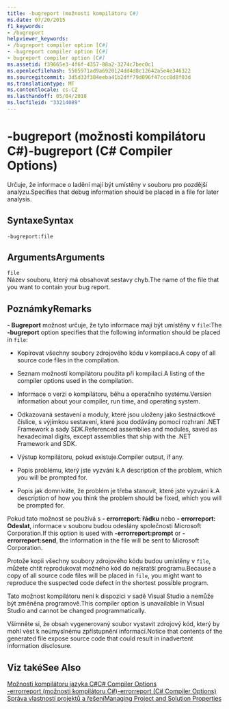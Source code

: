 ```yaml
---
title: -bugreport (možnosti kompilátoru C#)
ms.date: 07/20/2015
f1_keywords:
- /bugreport
helpviewer_keywords:
- /bugreport compiler option [C#]
- -bugreport compiler option [C#]
- bugreport compiler option [C#]
ms.assetid: f39665e3-4f6f-4357-88a2-3274c7bec0c1
ms.openlocfilehash: 5505971ad9a6920124dd4d8c12642a5e4e346322
ms.sourcegitcommit: 3d5d33f384eeba41b2dff79d096f47ccc8d8f03d
ms.translationtype: MT
ms.contentlocale: cs-CZ
ms.lasthandoff: 05/04/2018
ms.locfileid: "33214089"
---
```

# <a name="-bugreport-c-compiler-options"></a><span data-ttu-id="b28a5-102">-bugreport (možnosti kompilátoru C#)</span><span class="sxs-lookup"><span data-stu-id="b28a5-102">-bugreport (C# Compiler Options)</span></span>
<span data-ttu-id="b28a5-103">Určuje, že informace o ladění mají být umístěny v souboru pro pozdější analýzu.</span><span class="sxs-lookup"><span data-stu-id="b28a5-103">Specifies that debug information should be placed in a file for later analysis.</span></span>  
  
## <a name="syntax"></a><span data-ttu-id="b28a5-104">Syntaxe</span><span class="sxs-lookup"><span data-stu-id="b28a5-104">Syntax</span></span>  
  
```console  
-bugreport:file  
```  
  
## <a name="arguments"></a><span data-ttu-id="b28a5-105">Arguments</span><span class="sxs-lookup"><span data-stu-id="b28a5-105">Arguments</span></span>  
 `file`  
 <span data-ttu-id="b28a5-106">Název souboru, který má obsahovat sestavy chyb.</span><span class="sxs-lookup"><span data-stu-id="b28a5-106">The name of the file that you want to contain your bug report.</span></span>  
  
## <a name="remarks"></a><span data-ttu-id="b28a5-107">Poznámky</span><span class="sxs-lookup"><span data-stu-id="b28a5-107">Remarks</span></span>  
 <span data-ttu-id="b28a5-108">**- Bugreport** možnost určuje, že tyto informace mají být umístěny v `file`:</span><span class="sxs-lookup"><span data-stu-id="b28a5-108">The **-bugreport** option specifies that the following information should be placed in `file`:</span></span>  
  
-   <span data-ttu-id="b28a5-109">Kopírovat všechny soubory zdrojového kódu v kompilace.</span><span class="sxs-lookup"><span data-stu-id="b28a5-109">A copy of all source code files in the compilation.</span></span>  
  
-   <span data-ttu-id="b28a5-110">Seznam možností kompilátoru použita při kompilaci.</span><span class="sxs-lookup"><span data-stu-id="b28a5-110">A listing of the compiler options used in the compilation.</span></span>  
  
-   <span data-ttu-id="b28a5-111">Informace o verzi o kompilátoru, běhu a operačního systému.</span><span class="sxs-lookup"><span data-stu-id="b28a5-111">Version information about your compiler, run time, and operating system.</span></span>  
  
-   <span data-ttu-id="b28a5-112">Odkazovaná sestavení a moduly, které jsou uloženy jako šestnáctkové číslice, s výjimkou sestavení, které jsou dodávány pomocí rozhraní .NET Framework a sady SDK.</span><span class="sxs-lookup"><span data-stu-id="b28a5-112">Referenced assemblies and modules, saved as hexadecimal digits, except assemblies that ship with the .NET Framework and SDK.</span></span>  
  
-   <span data-ttu-id="b28a5-113">Výstup kompilátoru, pokud existuje.</span><span class="sxs-lookup"><span data-stu-id="b28a5-113">Compiler output, if any.</span></span>  
  
-   <span data-ttu-id="b28a5-114">Popis problému, který jste vyzváni k.</span><span class="sxs-lookup"><span data-stu-id="b28a5-114">A description of the problem, which you will be prompted for.</span></span>  
  
-   <span data-ttu-id="b28a5-115">Popis jak domníváte, že problém je třeba stanovit, které jste vyzváni k.</span><span class="sxs-lookup"><span data-stu-id="b28a5-115">A description of how you think the problem should be fixed, which you will be prompted for.</span></span>  
  
 <span data-ttu-id="b28a5-116">Pokud tato možnost se používá s **- errorreport: řádku** nebo **- errorreport: Odeslat**, informace v souboru budou odeslány společnosti Microsoft Corporation.</span><span class="sxs-lookup"><span data-stu-id="b28a5-116">If this option is used with **-errorreport:prompt** or **-errorreport:send**, the information in the file will be sent to Microsoft Corporation.</span></span>  
  
 <span data-ttu-id="b28a5-117">Protože kopii všechny soubory zdrojového kódu budou umístěny v `file`, můžete chtít reprodukovat možného kód do nejkratší programu.</span><span class="sxs-lookup"><span data-stu-id="b28a5-117">Because a copy of all source code files will be placed in `file`, you might want to reproduce the suspected code defect in the shortest possible program.</span></span>  
  
 <span data-ttu-id="b28a5-118">Tato možnost kompilátoru není k dispozici v sadě Visual Studio a nemůže být změněna programově.</span><span class="sxs-lookup"><span data-stu-id="b28a5-118">This compiler option is unavailable in Visual Studio and cannot be changed programmatically.</span></span>  
  
 <span data-ttu-id="b28a5-119">Všimněte si, že obsah vygenerovaný soubor vystavit zdrojový kód, který by mohl vést k neúmyslnému zpřístupnění informací.</span><span class="sxs-lookup"><span data-stu-id="b28a5-119">Notice that contents of the generated file expose source code that could result in inadvertent information disclosure.</span></span>  
  
## <a name="see-also"></a><span data-ttu-id="b28a5-120">Viz také</span><span class="sxs-lookup"><span data-stu-id="b28a5-120">See Also</span></span>  
 [<span data-ttu-id="b28a5-121">Možnosti kompilátoru jazyka C#</span><span class="sxs-lookup"><span data-stu-id="b28a5-121">C# Compiler Options</span></span>](../../../csharp/language-reference/compiler-options/index.md)  
 [<span data-ttu-id="b28a5-122">-errorreport (možnosti kompilátoru C#)</span><span class="sxs-lookup"><span data-stu-id="b28a5-122">-errorreport (C# Compiler Options)</span></span>](../../../csharp/language-reference/compiler-options/errorreport-compiler-option.md)  
 [<span data-ttu-id="b28a5-123">Správa vlastností projektů a řešení</span><span class="sxs-lookup"><span data-stu-id="b28a5-123">Managing Project and Solution Properties</span></span>](/visualstudio/ide/managing-project-and-solution-properties)
